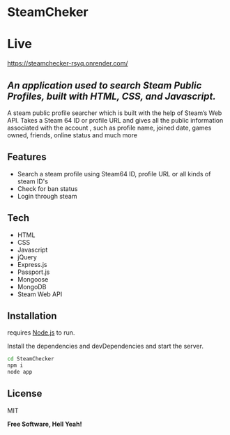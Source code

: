 # SteamCheker

# Live
https://steamchecker-rsyq.onrender.com/
## _An application used to search Steam Public Profiles, built with HTML, CSS, and Javascript._
A steam public profile searcher which is built with the help of Steam’s Web API. Takes a Steam 64 ID or profile URL and gives all the public information associated with the account , such as profile name, joined date, games owned, friends, online status and much more


## Features

- Search a steam profile using Steam64 ID, profile URL or all kinds of steam ID's
- Check for ban status
- Login through steam

## Tech

- HTML
- CSS
- Javascript 
- jQuery
- Express.js
- Passport.js
- Mongoose
- MongoDB
- Steam Web API

## Installation

requires [Node.js](https://nodejs.org/) to run.

Install the dependencies and devDependencies and start the server.

```sh
cd SteamChecker
npm i
node app
```

## License

MIT

**Free Software, Hell Yeah!**
